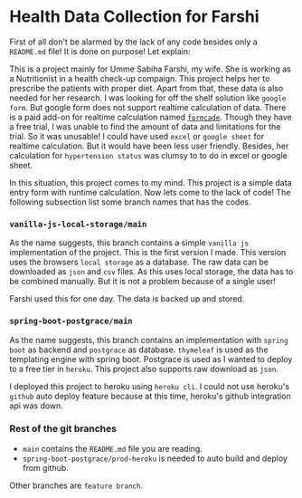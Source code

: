 # Health Data Collection for Farshi

First of all don't be alarmed by the lack of any code besides only a `README.md` file! It is done on purpose! Let explain:

This is a project mainly for Umme Sabiha Farshi, my wife. She is working as a Nutritionist in a health check-up compaign. This project helps her to prescribe the patients with proper diet. Apart from that, these data is also needed for her research. I was looking for off the shelf solution like `google form`. But google form does not support realtime calculation of data. There is a paid add-on for realtime calculation named [`formcade`](https://formfacade.com/website/how-to-add-a-calculated-field-in-google-form-on-1FAIpQLSeooiyPfimYtFV-LlN3uiXUNu3QbPzVxCa33BCSGrPR2AqwcA.html). Though they have a free trial, I was unable to find the amount of data and limitations for the trial. So it was unusable! I could have used `excel` or `google sheet` for realtime calculation. But it would have been less user friendly. Besides, her calculation for `hypertension status` was clumsy to to do in excel or google sheet.

In this situation, this project comes to my mind. This project is a simple data entry form with runtime calculation. Now lets come to the lack of code! The following subsection list some branch names that has the codes.

### `vanilla-js-local-storage/main`
As the name suggests, this branch contains a simple `vanilla js` implementation of the project. This is the first version I made. This version uses the browsers `local storage` as a database. The raw data can be downloaded as `json` and `csv` files. As this uses local storage, the data has to be combined manually. But it is not a problem because of a single user!

Farshi used this for one day. The data is backed up and stored.

### `spring-boot-postgrace/main`
As the name suggests, this branch contains an implementation with `spring boot` as backend and `postgrace` as database. `thymeleaf` is used as the templating engine with spring boot. Postgrace is used as I wanted to deploy to a free tier in `heroku`. This project also supports raw download as `json`.

I deployed this project to heroku using `heroku cli`. I could not use heroku's `github` auto deploy feature because at this time, heroku's github integration api was down.

### Rest of the git branches
- `main` contains the `README.md` file you are reading.
- `spring-boot-postgrace/prod-heroku` is needed to auto build and deploy from github.

Other branches are `feature branch`. 
